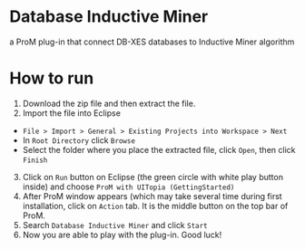 # Database Inductive Miner
a ProM plug-in that connect DB-XES databases to Inductive Miner algorithm

# How to run
1. Download the zip file and then extract the file.
2. Import the file into Eclipse
  * `File > Import > General > Existing Projects into Workspace > Next` 
  * In `Root Directory` click `Browse`
  * Select the folder where you place the extracted file, click `Open`, then click `Finish`
3. Click on `Run` button on Eclipse (the green circle with white play button inside) and choose `ProM with UITopia (GettingStarted)` 
4. After ProM window appears (which may take several time during first installation, click on `Action` tab. It is the middle button on the top bar of ProM.
5. Search `Database Inductive Miner` and click `Start`
6. Now you are able to play with the plug-in. Good luck! 

